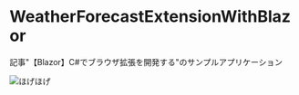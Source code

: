 # WeatherForecastExtensionWithBlazor
記事"【Blazor】C#でブラウザ拡張を開発する"のサンプルアプリケーション

![ほげほげ](https://qiita-user-contents.imgix.net/https%3A%2F%2Fqiita-image-store.s3.ap-northeast-1.amazonaws.com%2F0%2F216639%2F2edac834-12b3-76d7-3f9f-bec6a94b192f.gif?ixlib=rb-1.2.2&auto=format&gif-q=60&q=75&w=1400&fit=max&s=1703cc6f5fe6fb1c209d8722861b1c77)
